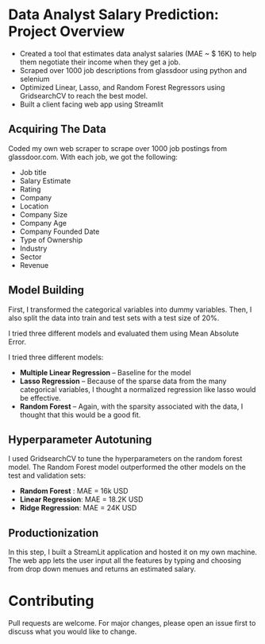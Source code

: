 # Data Analyst Salary Prediction: Project Overview

* Created a tool that estimates data analyst salaries (MAE ~ $ 16K) to help them negotiate their income when they get a job.
* Scraped over 1000 job descriptions from glassdoor using python and selenium
* Optimized Linear, Lasso, and Random Forest Regressors using GridsearchCV to reach the best model. 
* Built a client facing web app using Streamlit 
## Acquiring The Data

Coded my own web scraper to scrape over 1000 job postings from glassdoor.com. With each job, we got the following:
*	Job title
*	Salary Estimate
*	Rating
*	Company 
*	Location
*	Company Size
*	Company Age
*	Company Founded Date
*	Type of Ownership 
*	Industry
*	Sector
*	Revenue

## Model Building 

First, I transformed the categorical variables into dummy variables. Then, I also split the data into train and test sets with a test size of 20%.   

I tried three different models and evaluated them using Mean Absolute Error.

I tried three different models:
*	**Multiple Linear Regression** – Baseline for the model
*	**Lasso Regression** – Because of the sparse data from the many categorical variables, I thought a normalized regression like lasso would be effective.
*	**Random Forest** – Again, with the sparsity associated with the data, I thought that this would be a good fit. 

## Hyperparameter Autotuning 
I used GridsearchCV to tune the hyperparameters on the random forest model.
The Random Forest model outperformed the other models on the test and validation sets:
*	**Random Forest** : MAE = 16k USD
*	**Linear Regression**: MAE = 18.2K USD
*	**Ridge Regression**: MAE = 24K USD

## Productionization 
In this step, I built a StreamLit application and hosted it on my own machine. The web app lets the user input all the features by typing and choosing from drop down menues and returns an estimated salary. 


# Contributing
Pull requests are welcome. For major changes, please open an issue first to discuss what you would like to change.
